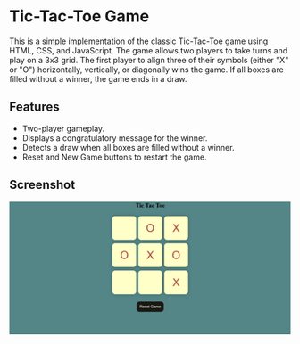 # Tic-Tac-Toe Game

This is a simple implementation of the classic Tic-Tac-Toe game using HTML, CSS, and JavaScript. The game allows two players to take turns and play on a 3x3 grid. The first player to align three of their symbols (either "X" or "O") horizontally, vertically, or diagonally wins the game. If all boxes are filled without a winner, the game ends in a draw.

## Features

- Two-player gameplay.
- Displays a congratulatory message for the winner.
- Detects a draw when all boxes are filled without a winner.
- Reset and New Game buttons to restart the game.

## Screenshot

![Tic-Tac-Toe Screenshot](screenshot/Screenshot.png)
